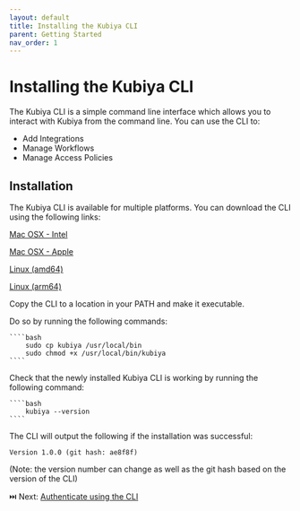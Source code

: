 ```yaml
---
layout: default
title: Installing the Kubiya CLI
parent: Getting Started
nav_order: 1
---
```

# Installing the Kubiya CLI

The Kubiya CLI is a simple command line interface which allows you to interact with Kubiya from the command line. You can use the CLI to:

* Add Integrations
* Manage Workflows
* Manage Access Policies

## Installation
The Kubiya CLI is available for multiple platforms. You can download the CLI using the following links:

<a href="https://kubiya-cli.s3.eu-west-1.amazonaws.com/versions/0.8.0/mac/intel/kubiya-cli">Mac OSX - Intel</a> 

<a href="https://kubiya-cli.s3.eu-west-1.amazonaws.com/versions/0.8.0/mac/apple/kubiya-cli">Mac OSX - Apple</a> 

<a href="https://kubiya-cli.s3.eu-west-1.amazonaws.com/versions/0.8.0/linux/amd64/kubiya-cli"> Linux (amd64) </a> 

<a href="https://kubiya-cli.s3.eu-west-1.amazonaws.com/versions/0.8.0/linux/arm64/kubiya-cli">Linux (arm64)</a>

Copy the CLI to a location in your PATH and make it executable.

Do so by running the following commands:

    ````bash
        sudo cp kubiya /usr/local/bin
        sudo chmod +x /usr/local/bin/kubiya
    ````

Check that the newly installed Kubiya CLI is working by running the following command:

    ````bash
        kubiya --version
    ````

The CLI will output the following if the installation was successful:

    Version 1.0.0 (git hash: ae8f8f)

(Note: the version number can change as well as the git hash based on the version of the CLI)

⏭️ Next: [Authenticate using the CLI](gs_authenticae.html)

